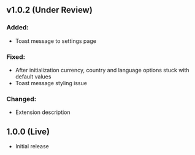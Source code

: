 ## v1.0.2 (Under Review)

### Added:

- Toast message to settings page

### Fixed:

- After initialization currency, country and language options stuck with default values
- Toast message styling issue

### Changed:

- Extension description

## 1.0.0 (Live)

- Initial release
